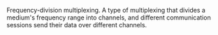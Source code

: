 Frequency-division multiplexing. A type of multiplexing that divides a medium's frequency range into channels, and different communication sessions send their data over different channels.